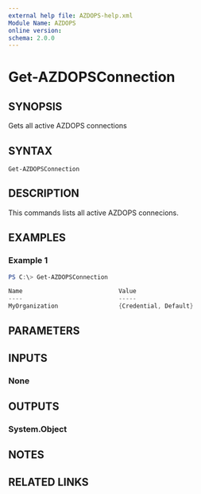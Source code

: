 ```yaml
---
external help file: AZDOPS-help.xml
Module Name: AZDOPS
online version:
schema: 2.0.0
---
```


# Get-AZDOPSConnection

## SYNOPSIS
Gets all active AZDOPS connections

## SYNTAX

```
Get-AZDOPSConnection
```

## DESCRIPTION
This commands lists all active AZDOPS connecions.

## EXAMPLES

### Example 1
```powershell
PS C:\> Get-AZDOPSConnection

Name                           Value
----                           -----
MyOrganization                 {Credential, Default}
```

## PARAMETERS

## INPUTS

### None

## OUTPUTS

### System.Object
## NOTES

## RELATED LINKS

